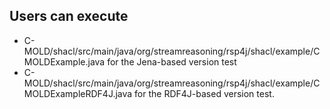 ## Users can execute
* C-MOLD/shacl/src/main/java/org/streamreasoning/rsp4j/shacl/example/CMOLDExample.java for the Jena-based version test
* C-MOLD/shacl/src/main/java/org/streamreasoning/rsp4j/shacl/example/CMOLDExampleRDF4J.java for the RDF4J-based version test.
